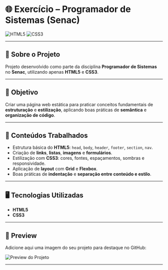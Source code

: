 # 🌐 Exercício – Programador de Sistemas (Senac)

![HTML5](https://img.shields.io/badge/HTML5-E34F26?style=for-the-badge&logo=html5&logoColor=white)
![CSS3](https://img.shields.io/badge/CSS3-1572B6?style=for-the-badge&logo=css3&logoColor=white)

---

## 📖 Sobre o Projeto
Projeto desenvolvido como parte da disciplina **Programador de Sistemas** no **Senac**, utilizando apenas **HTML5** e **CSS3**.  

---

## 📌 Objetivo
Criar uma página web estática para praticar conceitos fundamentais de **estruturação** e **estilização**, aplicando boas práticas de **semântica** e **organização de código**.

---

## 🎯 Conteúdos Trabalhados
- Estrutura básica do **HTML5**: `head`, `body`, `header`, `footer`, `section`, `nav`.  
- Criação de **links**, **listas**, **imagens** e **formulários**.  
- Estilização com **CSS3**: cores, fontes, espaçamentos, sombras e responsividade.  
- Aplicação de **layout** com **Grid** e **Flexbox**.  
- Boas práticas de **indentação** e **separação entre conteúdo e estilo**.  

---

## 🖥️ Tecnologias Utilizadas
- **HTML5**  
- **CSS3**  

---

## 📸 Preview
Adicione aqui uma imagem do seu projeto para destaque no GitHub:  

![Preview do Projeto](caminho/da/imagem.png)

---
